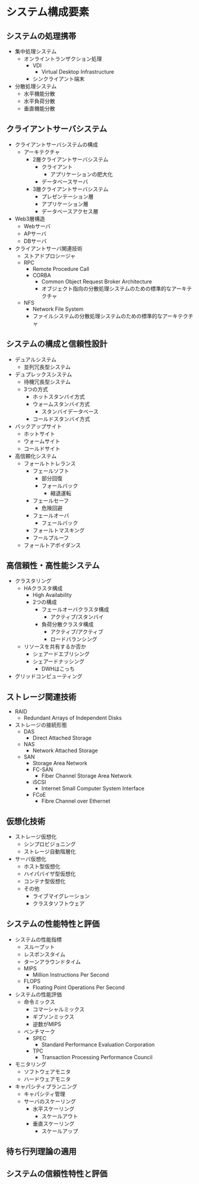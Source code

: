 # システム構成要素
## システムの処理携帯
- 集中処理システム
  - オンライントランザクション処理
    - VDI
      - Virtual Desktop Infrastructure
    - シンクライアント端末
- 分散処理システム
  - 水平機能分散
  - 水平負荷分散
  - 垂直機能分散
## クライアントサーバシステム
- クライアントサーバシステムの構成
  - アーキテクチャ 
    - 2層クライアントサーバシステム
      - クライアント
        - アプリケーションの肥大化
      - データベースサーバ
    - 3層クライアントサーバシステム
      - プレゼンテーション層
      - アプリケーション層
      - データベースアクセス層
- Web3層構造
  - Webサーバ
  - APサーバ
  - DBサーバ
- クライアントサーバ関連技術
  - ストアドプロシージャ
  - RPC
    - Remote Procedure Call
    - CORBA
      - Common Object Request Broker Architecture
      - オブジェクト指向の分散処理システムのための標準的なアーキテクチャ
  - NFS
    - Network File System
    - ファイルシステムの分散処理システムのための標準的なアーキテクチャ
## システムの構成と信頼性設計
- デュアルシステム
  - 並列冗長型システム
- デュプレックスシステム
  - 待機冗長型システム
  - 3つの方式
    - ホットスタンバイ方式
    - ウォームスタンバイ方式
      - スタンバイデータベース
    - コールドスタンバイ方式
- バックアップサイト
  - ホットサイト
  - ウォームサイト
  - コールドサイト
- 高信頼化システム
  - フォールトトレランス
    - フェールソフト
      - 部分回復
      - フォールバック
        - 縮退運転
    - フェールセーフ
      - 危険回避
    - フェールオーバ
      - フェールバック
    - フォールトマスキング
    - フールプルーフ
  - フォールトアボイダンス
## 高信頼性・高性能システム
- クラスタリング
  - HAクラスタ構成
    - High Availability
    - 2つの構成
      - フェールオーバクラスタ構成
        - アクティブ/スタンバイ
      - 負荷分散クラスタ構成
        - アクティブ/アクティブ
        - ロードバランシング
  - リソースを共有するか否か
    - シェアードエブリシング
    - シェアードナッシング
      - DWHはこっち
- グリッドコンピューティング
## ストレージ関連技術
- RAID
  - Redundant Arrays of Independent Disks
- ストレージの接続形態
  - DAS
    - Direct Attached Storage 
  - NAS
    - Network Attached Storage
  - SAN
    - Storage Area Network
    - FC-SAN
      - Fiber Channel Storage Area Network
    - iSCSI
      - Internet Small Computer System Interface
    - FCoE
      - Fibre Channel over Ethernet
## 仮想化技術
- ストレージ仮想化
  - シンプロビジョニング
  - ストレージ自動階層化
- サーバ仮想化
  - ホスト型仮想化
  - ハイパバイザ型仮想化
  - コンテナ型仮想化
  - その他
    - ライブマイグレーション
    - クラスタソフトウェア
## システムの性能特性と評価
- システムの性能指標
  - スループット
  - レスポンスタイム
  - ターンアラウンドタイム
  - MIPS
    - Million Instructions Per Second
  - FLOPS
    - Floating Point Operations Per Second
- システムの性能評価
  - 命令ミックス
    - コマーシャルミックス
    - ギブソンミックス
    - 逆数がMIPS
  - ベンチマーク
    - SPEC
      - Standard Performance Evaluation Corporation
    - TPC
      - Transaction Processing Performance Council
- モニタリング
  - ソフトウェアモニタ
  - ハードウェアモニタ
- キャパシティプランニング
  - キャパシティ管理
  - サーバのスケーリング
    - 水平スケーリング
      - スケールアウト
    - 垂直スケーリング
      - スケールアップ
## 待ち行列理論の適用
## システムの信頼性特性と評価





